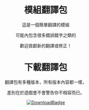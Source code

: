 <!-- markdownlint-configure-file {
  "MD033": false,
  "MD041": false
} -->

<div align="center">

# 模組翻譯包

這是一個簡單翻譯的模組

可能內包含很多錯誤錯字之類的

歡迎貢獻新的翻譯或修正！

</div>

<div align="center">

# 下載翻譯包

翻譯包有多種版本，所有版本內容都一樣，

差別在於遊戲會不會警告你不相容而已。

[![DownloadBadge](https://img.shields.io/github/downloads/xMikux/TranslateModPack/total?label=點此下載！&logo=DocuSign&style=for-the-badge)](https://github.com/xMikux/TranslateModPack/releases/tag/latest)

</div>
